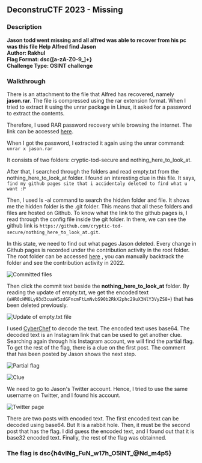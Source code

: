 ## DeconstruCTF 2023 - Missing
### Description
**Jason todd went missing and all alfred was able to recover from his pc was this file
Help Alfred find Jason   
Author: Rakhul   
Flag Format: dsc{[a-zA-Z0-9_]+}   
Challenge Type: OSINT challenge**

### Walkthrough
There is an attachment to the file that Alfred has recovered, namely **jason.rar**. The file is compressed using the rar extension format. 
When I tried to extract it using the unrar package in Linux, it asked for a password to extract the contents.   

Therefore, I used RAR password recovery while browsing the internet. The link can be accessed [here](https://www.lostmypass.com/file-types/rar/). 

When I got the password, I extracted it again using the unrar command:
`unrar x jason.rar`

It consists of two folders: cryptic-tod-secure and nothing_here_to_look_at.

After that, I searched through the folders and read empty.txt from the nothing_here_to_look_at folder. I found an interesting clue in this file. It says,
`find my github pages site that i accidentaly deleted to find what u want :P`

Then, I used ls -al command to search the hidden folder and file. It shows me the hidden folder is the .git folder. This means that all these folders and files are hosted on Github. To know what the link to the github pages is, I read through the config file inside the git folder. In there, we can see the github link is `https://github.com/cryptic-tod-secure/nothing_here_to_look_at.git`.

In this state, we need to find out what pages Jason deleted. Every change in Github pages is recorded under the contribution activity in the root folder.
The root folder can be accessed [here](https://github.com/cryptic-tod-secure?tab=overview&from=2022-12-01&to=2022-12-31) , you can manually backtrack the folder and see the contribution activity in 2022.

![Committed files](commit.jpg)

Then click the commit text beside the **nothing_here_to_look_at** folder. By reading the update of empty.txt, we get the encoded text (`aHR0cHM6Ly93d3cuaW5zdGFncmFtLmNvbS90b2RkX2phc29uX3NlY3VyZS8=`) that has been deleted previously.

![Update of empty.txt file](empty.jpg)

I used [CyberChef](https://gchq.github.io/CyberChef/) to decode the text. The encoded text uses base64. The decoded text is an Instagram link that can be used to get another clue.  
Searching again through his Instagram account, we will find the partial flag. To get the rest of the flag, there is a clue on the first post. The comment that has been posted by Jason shows the next step. 

![Partial flag](first_flag.jpg)

![Clue](clue.jpg)  

We need to go to Jason's Twitter account. Hence, I tried to use the same username on Twitter, and I found his account.

![Twitter page](twitter.jpg) 

There are two posts with encoded text. The first encoded text can be decoded using base64. But It is a rabbit hole.
Then, it must be the second post that has the flag. I did guess the encoded text, and I found out that it is base32 encoded text.
Finally, the rest of the flag was obtainned.

### The flag is dsc{h4vINg_FuN_w17h_O5INT_@Nd_m4p5}
